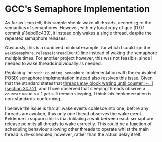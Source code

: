 # GCC's Semaphore Implementation

As far as I can tell, this sample should wake all threads, according to the
semantics of semaphores. However, with my local copy of gcc (11.0.1 commit
a18ebd6c439), it instead only wakes a single thread, despite the repeated
semaphore releases.

Obviously, this is a contrived minimal example, for which I could run the
`wakeSemaphore.release(threadCount)` line instead of waking the semaphore
multiple times. For another project however, this was not feasible, since I
needed to wake threads individually as needed.

Replacing the `std::counting_semaphore` implementation with the equivalent POSIX
semaphore implementation instead also resolves this issue. Given that the
standard states that [threads may block waiting until counter >= 1 (section
33.7.2)](http://www.open-std.org/jtc1/sc22/wg21/docs/papers/2018/p0514r4.pdf),
and I have observed that sleeping threads observe a `counter` value >= 1 yet
still remain sleeping, I think this implementation is non-standards-conforming.

I believe the issue is that all wake events coalesce into one, before any
threads are awoken, thus only one thread observes the wake event. Evidence to
support this is that initiating a wait between each semaphore release permits
all threads to wake correctly. This could be a function of scheduling behaviour
allowing other threads to operate whilst the main thread is de-scheduled,
however, rather than the actual delay itself.
